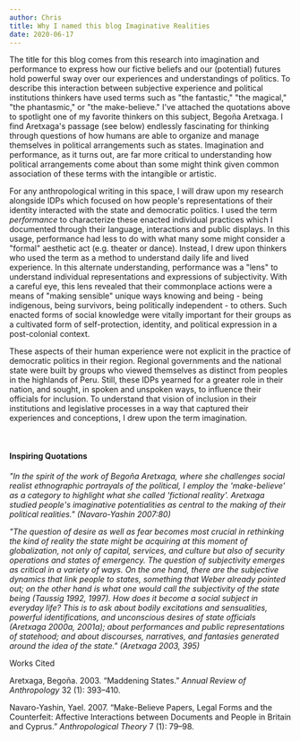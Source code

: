 ```yaml
---
author: Chris
title: Why I named this blog Imaginative Realities
date: 2020-06-17
---
```


The title for this blog comes from this research into imagination and performance to express how our fictive beliefs and our (potential) futures hold powerful sway over our experiences and understandings of politics. To describe this interaction between subjective experience and political institutions thinkers have used terms such as "the fantastic," "the magical," "the phantasmic," or "the make-believe." I've attached the quotations above to spotlight one of my favorite thinkers on this subject, Begoña Aretxaga. I find Aretxaga's passage (see below) endlessly fascinating for thinking through questions of how humans are able to organize and manage themselves in political arrangements such as states. Imagination and performance, as it turns out, are far more critical to understanding how political arrangements come about than some might think given common association of these terms with the intangible or artistic.

For any anthropological writing in this space, I will draw upon my research alongside IDPs which focused on how people's representations of their identity interacted with the state and democratic politics. I used the term _performance_ to characterize these enacted individual practices which I documented through their language, interactions and public displays. In this usage, performance had less to do with what many some might consider a "formal" aesthetic act (e.g. theater or dance). Instead, I drew upon thinkers who used the term as a method to understand daily life and lived experience. In this alternate understanding, performance was a "lens" to understand individual representations and expressions of subjectivity. With a careful eye, this lens revealed that their commonplace actions were a means of "making sensible" unique ways knowing and being - being indigenous, being survivors, being politically independent - to others. Such enacted forms of social knowledge were vitally important for their groups as a cultivated form of self-protection, identity, and political expression in a post-colonial context.

These aspects of their human experience were not explicit in the practice of democratic politics in their region. Regional governments and the national state were built by groups who viewed themselves as distinct from peoples in the highlands of Peru. Still, these IDPs yearned for a greater role in their nation, and sought, in spoken and unspoken ways, to influence their officials for inclusion. To understand that vision of inclusion in their institutions and legislative processes in a way that captured their experiences and conceptions, I drew upon the term imagination.

<br>

#### Inspiring Quotations

_"In the spirit of the work of Begoña Aretxaga, where she challenges social realist ethnographic portrayals of the political, I employ the 'make-believe' as a category to highlight what she called 'fictional reality'. Aretxaga studied people's imaginative potentialities as central to the making of their political realities." (Navaro-Yashin 2007:80)_

_"The question of desire as well as fear becomes most crucial in rethinking the kind of reality the state might be acquiring at this moment of globalization, not only of capital, services, and culture but also of security operations and states of emergency. The question of subjectivity emerges as critical in a variety of ways. On the one hand, there are the subjective dynamics that link people to states, something that Weber already pointed out; on the other hand is what one would call the subjectivity of the state being (Taussig 1992, 1997). How does it become a social subject in everyday life? This is to ask about bodily excitations and sensualities, powerful identifications, and unconscious desires of state officials (Aretxaga 2000a, 2001a); about performances and public representations of statehood; and about discourses, narratives, and fantasies generated around the idea of the state." (Aretxaga 2003, 395)_
<br>

Works Cited

Aretxaga, Begoña. 2003. “Maddening States.” _Annual Review of Anthropology_ 32 (1): 393–410.

Navaro-Yashin, Yael. 2007. “Make-Believe Papers, Legal Forms and the Counterfeit: Affective Interactions between Documents and People in Britain and Cyprus.” _Anthropological Theory_ 7 (1): 79–98.
